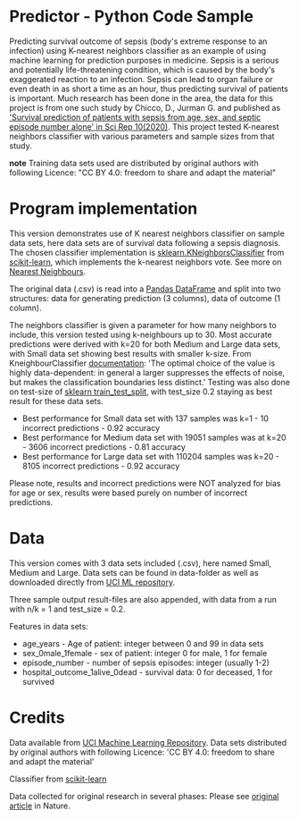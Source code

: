 # Predictor - Python Code Sample

Predicting survival outcome of sepsis (body's extreme response to an infection) using K-nearest neighbors classifier as an example of using machine learning for prediction purposes in medicine. Sepsis is a serious and potentially life-threatening condition, which is caused by the body's exaggerated reaction to an infection. Sepsis can lead to organ failure or even death in as short a time as an hour, thus predicting survival of patients is important. Much research has been done in the area, the data for this project is from one such study by Chicco, D., Jurman G. and published as ['Survival prediction of patients with sepsis from age, sex, and septic episode number alone' in Sci Rep 10(2020)](https://doi.org/10.1038/s41598-020-73558-3). This project tested K-nearest neighbors classifier with various parameters and sample sizes from that study. 

**note**
Training data sets used are distributed by original authors with following Licence: "CC BY 4.0: freedom to share and adapt the material"

# Program implementation
This version demonstrates use of K nearest neighbors classifier on sample data sets, here data sets are of survival data following a sepsis diagnosis. The chosen classifier implementation is [sklearn.KNeighborsClassifier](https://scikit-learn.org/stable/modules/generated/sklearn.neighbors.KNeighborsClassifier.html) from [scikit-learn](https://scikit-learn.org/stable/), which implements the k-nearest neighbors vote. See more on [Nearest Neighbours](https://scikit-learn.org/stable/modules/neighbors.html#classification).

The original data (.csv) is read into a [Pandas DataFrame](https://pandas.pydata.org/docs/reference/api/pandas.DataFrame.html) and split into two structures: data for generating prediction (3 columns), data of outcome (1 column).

The neighbors classifier is given a parameter for how many neighbors to include, this version tested using k-neighbours up to 30. Most accurate predictions were derived with k=20 for both Medium and Large data sets, with Small data set showing best results with smaller k-size. From KneighbourClassifier [documentation](https://scikit-learn.org/stable/modules/neighbors.html#nearest-neighbors-classification): 'The optimal choice of the value is highly data-dependent: in general a larger suppresses the effects of noise, but makes the classification boundaries less distinct.' Testing was also done on test-size of [sklearn train_test_split](https://www.sharpsightlabs.com/blog/scikit-train_test_split/), with test_size 0.2 staying as best result for these data sets.

- Best performance for Small data set with 137 samples was k=1 - 10 incorrect predictions - 0.92 accuracy
- Best performance for Medium data set with 19051 samples was at k=20 - 3606 incorrect predictions - 0.81 accuracy
- Best performance for Large data set with 110204 samples was k=20 - 8105 incorrect predictions - 0.92 accuracy

Please note, results and incorrect predictions were NOT analyzed for bias for age or sex, results were based purely on number of incorrect predictions.

# Data
This version comes with 3 data sets included (.csv), here named Small, Medium and Large. Data sets can be found in data-folder as well as downloaded directly from [UCI ML repository](https://archive.ics.uci.edu/ml/datasets/Sepsis+survival+minimal+clinical+records#). 

Three sample output result-files are also appended, with data from a run with n/k = 1 and test_size = 0.2. 

Features in data sets: 
- age_years - Age of patient: integer between 0 and 99 in data sets
- sex_0male_1female - sex of patient: integer 0 for male, 1 for female 
- episode_number - number of sepsis episodes: integer (usually 1-2)
- hospital_outcome_1alive_0dead - survival data: 0 for deceased, 1 for survived

# Credits

Data available from [UCI Machine Learning Repository](https://archive.ics.uci.edu/ml/datasets/Sepsis+survival+minimal+clinical+records#). Data sets distributed by original authors with following Licence: 'CC BY 4.0: freedom to share and adapt the material'

Classifier from [scikit-learn](https://scikit-learn.org/stable/index.html)

Data collected for original research in several phases: Please see [original article](https://www.nature.com/articles/s41598-020-73558-3) in Nature.

